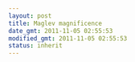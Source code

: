 ```yaml
---
layout: post
title: Maglev magnificence
date_gmt: 2011-11-05 02:55:53
modified_gmt: 2011-11-05 02:55:53
status: inherit
---
```


